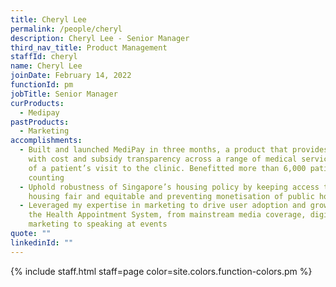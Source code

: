 ```yaml
---
title: Cheryl Lee
permalink: /people/cheryl
description: Cheryl Lee - Senior Manager
third_nav_title: Product Management
staffId: cheryl
name: Cheryl Lee
joinDate: February 14, 2022
functionId: pm
jobTitle: Senior Manager
curProducts:
  - Medipay
pastProducts:
  - Marketing
accomplishments:
  - Built and launched MediPay in three months, a product that provides patients
    with cost and subsidy transparency across a range of medical services ahead
    of a patient’s visit to the clinic. Benefitted more than 6,000 patients and
    counting
  - Uphold robustness of Singapore’s housing policy by keeping access to public
    housing fair and equitable and preventing monetisation of public housing
  - Leveraged my expertise in marketing to drive user adoption and growth for
    the Health Appointment System, from mainstream media coverage, digital
    marketing to speaking at events
quote: ""
linkedinId: ""
---
```


{% include staff.html staff=page color=site.colors.function-colors.pm %}

